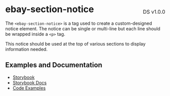 <h1 style='display: flex; justify-content: space-between; align-items: center;'>
    <span>
        ebay-section-notice
    </span>
    <span style='font-weight: normal; font-size: medium; margin-bottom: -15px;'>
        DS v1.0.0
    </span>
</h1>

The `<ebay-section-notice>` is a tag used to create a custom-designed notice element. The notice can be single or multi-line but each line should be wrapped inside a `<p>` tag.

This notice should be used at the top of various sections to display information needed.

## Examples and Documentation

- [Storybook](https://ebay.github.io/ebayui-core/?path=/story/notices-tips-ebay-section-notice)
- [Storybook Docs](https://ebay.github.io/ebayui-core/?path=/docs/notices-tips-ebay-section-notice)
- [Code Examples](https://github.com/eBay/ebayui-core/tree/master/src/components/ebay-section-notice/examples)
